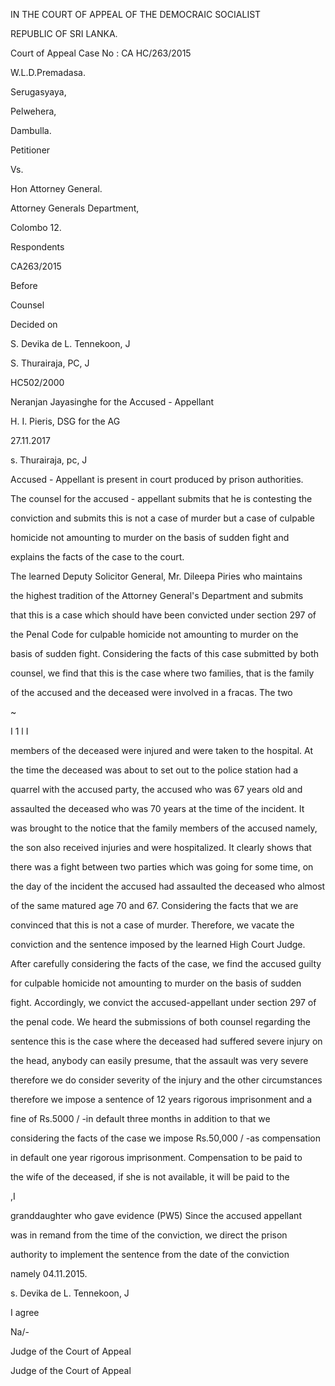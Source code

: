IN THE COURT OF APPEAL OF THE DEMOCRAIC SOCIALIST

REPUBLIC OF SRI LANKA.

Court of Appeal Case No : CA HC/263/2015

W.L.D.Premadasa.

Serugasyaya,

Pelwehera,

Dambulla.

Petitioner

Vs.

Hon Attorney General.

Attorney Generals Department,

Colombo 12.

Respondents

CA263/2015

Before

Counsel

Decided on

S. Devika de L. Tennekoon, J

S. Thurairaja, PC, J

HC502/2000

Neranjan Jayasinghe for the Accused - Appellant

H. I. Pieris, DSG for the AG

27.11.2017

s. Thurairaja, pc, J

Accused - Appellant is present in court produced by prison authorities.

The counsel for the accused - appellant submits that he is contesting the

conviction and submits this is not a case of murder but a case of culpable

homicide not amounting to murder on the basis of sudden fight and

explains the facts of the case to the court.

The learned Deputy Solicitor General, Mr. Dileepa Piries who maintains

the highest tradition of the Attorney General's Department and submits

that this is a case which should have been convicted under section 297 of

the Penal Code for culpable homicide not amounting to murder on the

basis of sudden fight. Considering the facts of this case submitted by both

counsel, we find that this is the case where two families, that is the family

of the accused and the deceased were involved in a fracas. The two

~

I 1 l I

members of the deceased were injured and were taken to the hospital. At

the time the deceased was about to set out to the police station had a

quarrel with the accused party, the accused who was 67 years old and

assaulted the deceased who was 70 years at the time of the incident. It

was brought to the notice that the family members of the accused namely,

the son also received injuries and were hospitalized. It clearly shows that

there was a fight between two parties which was going for some time, on

the day of the incident the accused had assaulted the deceased who almost

of the same matured age 70 and 67. Considering the facts that we are

convinced that this is not a case of murder. Therefore, we vacate the

conviction and the sentence imposed by the learned High Court Judge.

After carefully considering the facts of the case, we find the accused guilty

for culpable homicide not amounting to murder on the basis of sudden

fight. Accordingly, we convict the accused-appellant under section 297 of

the penal code. We heard the submissions of both counsel regarding the

sentence this is the case where the deceased had suffered severe injury on

the head, anybody can easily presume, that the assault was very severe

therefore we do consider severity of the injury and the other circumstances

therefore we impose a sentence of 12 years rigorous imprisonment and a

fine of Rs.5000 / -in default three months in addition to that we

considering the facts of the case we impose Rs.50,000 / -as compensation

in default one year rigorous imprisonment. Compensation to be paid to

the wife of the deceased, if she is not available, it will be paid to the

,I

granddaughter who gave evidence (PW5) Since the accused appellant

was in remand from the time of the conviction, we direct the prison

authority to implement the sentence from the date of the conviction

namely 04.11.2015.

s. Devika de L. Tennekoon, J

I agree

Na/-

Judge of the Court of Appeal

Judge of the Court of Appeal